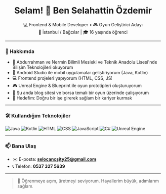 

<h1 align="center">Selam! 👋 Ben Selahattin Özdemir</h1>

<p align="center">
  💻 Frontend & Mobile Developer • 🎮 Oyun Geliştirici Adayı<br>
  📍 İstanbul / Bağcılar | 🎓 16 yaşında öğrenci
</p>

---

### 🚀 Hakkımda

- 🏫 Abdurrahman ve Nermin Bilimli Mesleki ve Teknik Anadolu Lisesi'nde Bilişim Teknolojileri okuyorum  
- 📱 Android Studio ile mobil uygulamalar geliştiriyorum (Java, Kotlin)  
- 💻 Frontend projeleri yapıyorum (HTML, CSS, JS)  
- 🎮 Unreal Engine & Blueprint ile oyun prototipleri oluşturuyorum  
- 🧠 Şu anda blog sitesi ve borsa temalı bir oyun üzerinde çalışıyorum  
- 🎯 Hedefim: Doğru bir işe girerek sağlam bir kariyer kurmak  

---

### 🛠️ Kullandığım Teknolojiler

![Java](https://img.shields.io/badge/-Java-blue?logo=java&logoColor=white)
![Kotlin](https://img.shields.io/badge/-Kotlin-purple?logo=kotlin&logoColor=white)
![HTML](https://img.shields.io/badge/-HTML5-E34F26?logo=html5&logoColor=white)
![CSS](https://img.shields.io/badge/-CSS3-1572B6?logo=css3&logoColor=white)
![JavaScript](https://img.shields.io/badge/-JavaScript-F7DF1E?logo=javascript&logoColor=black)
![C#](https://img.shields.io/badge/-C%23-239120?logo=c-sharp&logoColor=white)
![Unreal Engine](https://img.shields.io/badge/-Unreal%20Blueprint-000?logo=unrealengine&logoColor=white)

---

### 📫 Bana Ulaş

- ✉️ E-posta: **selocancşity25@gmail.com**  
- 📞 Telefon: **0537 327 5639**

---

> 🚀 Öğrenmeye açım, üretmeyi seviyorum. Hayallerim büyük, adımlarım sağlam.
